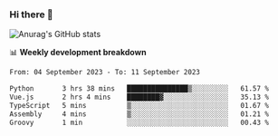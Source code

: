### Hi there 👋
![Anurag's GitHub stats](https://github-readme-stats.vercel.app/api?username=jami1024&show_icons=true&theme=radical)

📊 **Weekly development breakdown**
<!--START_SECTION:waka-->

```txt
From: 04 September 2023 - To: 11 September 2023

Python       3 hrs 38 mins   ███████████████▒░░░░░░░░░   61.57 %
Vue.js       2 hrs 4 mins    ████████▓░░░░░░░░░░░░░░░░   35.13 %
TypeScript   5 mins          ▒░░░░░░░░░░░░░░░░░░░░░░░░   01.67 %
Assembly     4 mins          ▒░░░░░░░░░░░░░░░░░░░░░░░░   01.21 %
Groovy       1 min           ░░░░░░░░░░░░░░░░░░░░░░░░░   00.43 %
```

<!--END_SECTION:waka-->
<!--
**jami1024/jami1024** is a ✨ _special_ ✨ repository because its `README.md` (this file) appears on your GitHub profile.

Here are some ideas to get you started:

- 🔭 I’m currently working on ...
- 🌱 I’m currently learning ...
- 👯 I’m looking to collaborate on ...
- 🤔 I’m looking for help with ...
- 💬 Ask me about ...
- 📫 How to reach me: ...
- 😄 Pronouns: ...
- ⚡ Fun fact: ...
-->
